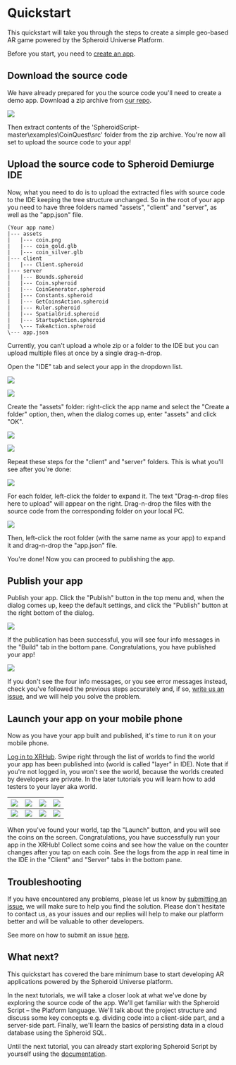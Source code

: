 # Quickstart

This quickstart will take you through the steps to create a simple geo-based AR game powered by the Spheroid Universe Platform.

Before you start, you need to [create an app](../../docs/app-create.md).

## Download the source code

We have already prepared for you the source code you'll need to create a demo app. Download a zip archive from [our repo](https://github.com/SpheroidUniverse/SpheroidScript).

![](../../docs/images/08---github-download.png)

Then extract contents of the 'SpheroidScript-master\examples\CoinQuest\src' folder from the zip archive. You're now all set to upload the source code to your app!

## Upload the source code to Spheroid Demiurge IDE

Now, what you need to do is to upload the extracted files with source code to the IDE keeping the tree structure unchanged. So in the root of your app you need to have three folders named "assets", "client" and "server", as well as the "app.json" file.

```
(Your app name)
|--- assets
|   |--- coin.png
|   |--- coin_gold.glb
|   |--- coin_silver.glb
|--- client
|   |--- Client.spheroid
|--- server
|   |--- Bounds.spheroid
|   |--- Coin.spheroid
|   |--- CoinGenerator.spheroid
|   |--- Constants.spheroid
|   |--- GetCoinsAction.spheroid
|   |--- Ruler.spheroid
|   |--- SpatialGrid.spheroid
|   |--- StartupAction.spheroid
|   \--- TakeAction.spheroid
\--- app.json
```

Currently, you can't upload a whole zip or a folder to the IDE but you can upload multiple files at once by a single drag-n-drop.

Open the "IDE" tab and select your app in the dropdown list.

![](../../docs/images/05---create-app-complete.png)

![](../../docs/images/06---ide-select-app.png)

Create the "assets" folder: right-click the app name and select the "Create a folder" option, then, when the dialog comes up, enter "assets" and click "OK".

![](../../docs/images/09---ide-create-folder-1.png)

![](../../docs/images/10---ide-create-folder-2.png)

Repeat these steps for the "client" and "server" folders. This is what you'll see after you're done:

![](../../docs/images/11---ide-create-folders-complete.png)

For each folder, left-click the folder to expand it. The text "Drag-n-drop files here to upload" will appear on the right. Drag-n-drop the files with the source code from the corresponding folder on your local PC.

![](../../docs/images/12---ide-drag-n-drop-files.png)

Then, left-click the root folder (with the same name as your app) to expand it and drag-n-drop the "app.json" file.

You're done! Now you can proceed to publishing the app.

## Publish your app

Publish your app. Click the "Publish" button in the top menu and, when the dialog comes up, keep the default settings, and click the "Publish" button at the right bottom of the dialog.

![](../../docs/images/13---publish-1.png)

If the publication has been successful, you will see four info messages in the "Build" tab in the bottom pane. Congratulations, you have published your app!

![](../../docs/images/14---publish-2.png)

If you don't see the four info messages, or you see error messages instead, check you've followed the previous steps accurately and, if so, [write us an issue](https://github.com/SpheroidUniverse/SpheroidScript/issues/new), and we will help you solve the problem.

## Launch your app on your mobile phone

Now as you have your app built and published, it's time to run it on your mobile phone.

[Log in to XRHub](../../docs/xrhub-login.md). Swipe right through the list of worlds to find the world your app has been published into (world is called "layer" in IDE). Note that if you're not logged in, you won't see the world, because the worlds created by developers are private. In the later tutorials you will learn how to add testers to your layer aka world.

| ![](../../docs/images/26---xrhub-user-app.png) | ![](../../docs/images/mobile-placeholder.png) | ![](../../docs/images/mobile-placeholder.png) | ![](../../docs/images/mobile-placeholder.png) |
| --- | --- | --- | --- |
| ![](../../docs/images/pixel.png) | ![](../../docs/images/pixel.png) | ![](../../docs/images/pixel.png) | ![](../../docs/images/pixel.png) |

When you've found your world, tap the "Launch" button, and you will see the coins on the screen. Congratulations, you have successfully run your app in the XRHub! Collect some coins and see how the value on the counter changes after you tap on each coin. See the logs from the app in real time in the IDE in the "Client" and "Server" tabs in the bottom pane.

## Troubleshooting

If you have encountered any problems, please let us know by [submitting an issue](https://github.com/SpheroidUniverse/SpheroidScript/issues/new), we will make sure to help you find the solution. Please don't hesitate to contact us, as your issues and our replies will help to make our platform better and will be valuable to other developers.

See more on how to submit an issue [here](../../docs/issues.md).

## What next?

This quickstart has covered the bare minimum base to start developing AR applications powered by the Spheroid Universe platform.

In the next tutorials, we will take a closer look at what we've done by exploring the source code of the app.
We'll get familiar with the Spheroid Script – the Platform language.
We'll talk about the project structure and discuss some key concepts e.g. dividing code into a client-side part, and a server-side part.
Finally, we'll learn the basics of persisting data in a cloud database using the Spheroid SQL.

Until the next tutorial, you can already start exploring Spheroid Script by yourself using the [documentation](https://spheroiduniverse.github.io/SpheroidScript/).